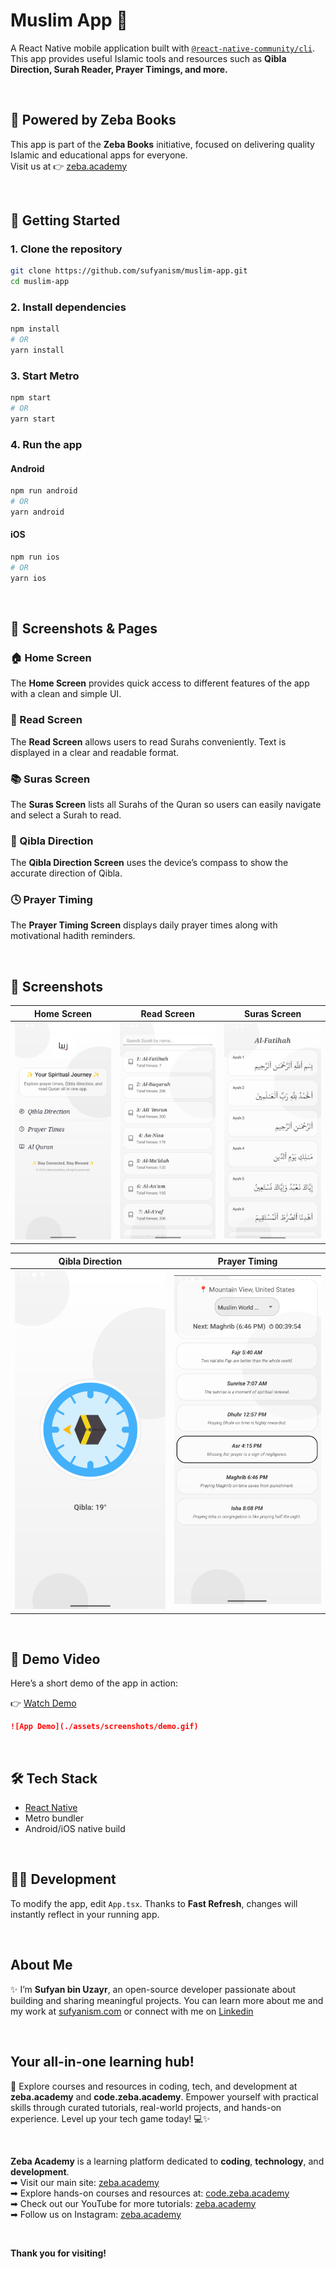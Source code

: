 # Muslim App 📱

A React Native mobile application built with [`@react-native-community/cli`](https://github.com/react-native-community/cli).  
This app provides useful Islamic tools and resources such as **Qibla Direction, Surah Reader, Prayer Timings, and more.**  

</br>

## 🌙 Powered by Zeba Books

This app is part of the **Zeba Books** initiative, focused on delivering quality Islamic and educational apps for everyone.  
Visit us at 👉 [zeba.academy](https://zeba.academy)  

</br>

## 🚀 Getting Started

### 1. Clone the repository
```sh
git clone https://github.com/sufyanism/muslim-app.git
cd muslim-app
```

### 2. Install dependencies
```sh
npm install
# OR
yarn install
```

### 3. Start Metro
```sh
npm start
# OR
yarn start
```

### 4. Run the app

#### Android
```sh
npm run android
# OR
yarn android
```

#### iOS
```sh
npm run ios
# OR
yarn ios
```

</br>

## 📸 Screenshots & Pages

### 🏠 Home Screen
The **Home Screen** provides quick access to different features of the app with a clean and simple UI.  

### 📖 Read Screen
The **Read Screen** allows users to read Surahs conveniently. Text is displayed in a clear and readable format.  

### 📚 Suras Screen
The **Suras Screen** lists all Surahs of the Quran so users can easily navigate and select a Surah to read.  

### 🧭 Qibla Direction
The **Qibla Direction Screen** uses the device’s compass to show the accurate direction of Qibla.  

### 🕓 Prayer Timing
The **Prayer Timing Screen** displays daily prayer times along with motivational hadith reminders.  

</br>

## 📸 Screenshots

| Home Screen | Read Screen | Suras Screen |
|-------------|-------------|--------------|
| ![Home](./assets/screenshots/home.png) | ![Read](./assets/screenshots/read.png) | ![Suras](./assets/screenshots/suras.png) |

| Qibla Direction | Prayer Timing |
|-----------------|---------------|
| ![Direction](./assets/screenshots/direction.png) | ![Timing](./assets/screenshots/timing.png) |

</br>

## 🎥 Demo Video

Here’s a short demo of the app in action:  

👉 [Watch Demo](./assets/screenshots/demo.mp4)  

```markdown
![App Demo](./assets/screenshots/demo.gif)
```

</br>

## 🛠 Tech Stack

- [React Native](https://reactnative.dev)  
- Metro bundler  
- Android/iOS native build  

</br>

## 👨‍💻 Development

To modify the app, edit `App.tsx`. Thanks to **Fast Refresh**, changes will instantly reflect in your running app.

</br>

## About Me 
✨ I’m **Sufyan bin Uzayr**, an open-source developer passionate about building and sharing meaningful projects.
You can learn more about me and my work at [sufyanism.com](https://sufyanism.com/) or connect with me on [Linkedin](https://www.linkedin.com/in/sufyanism)

</br>

## Your all-in-one learning hub! 
🚀 Explore courses and resources in coding, tech, and development at **zeba.academy** and **code.zeba.academy**. Empower yourself with practical skills through curated tutorials, real-world projects, and hands-on experience. Level up your tech game today! 💻✨

</br>

**Zeba Academy**  is a learning platform dedicated to **coding**, **technology**, and **development**.  
➡ Visit our main site: [zeba.academy](https://zeba.academy)   </br>
➡ Explore hands-on courses and resources at: [code.zeba.academy](https://code.zeba.academy)   </br>
➡ Check out our YouTube for more tutorials: [zeba.academy](https://www.youtube.com/@zeba.academy)  </br>
➡ Follow us on Instagram: [zeba.academy](https://www.instagram.com/zeba.academy/)  </br>

</br>

**Thank you for visiting!** 

